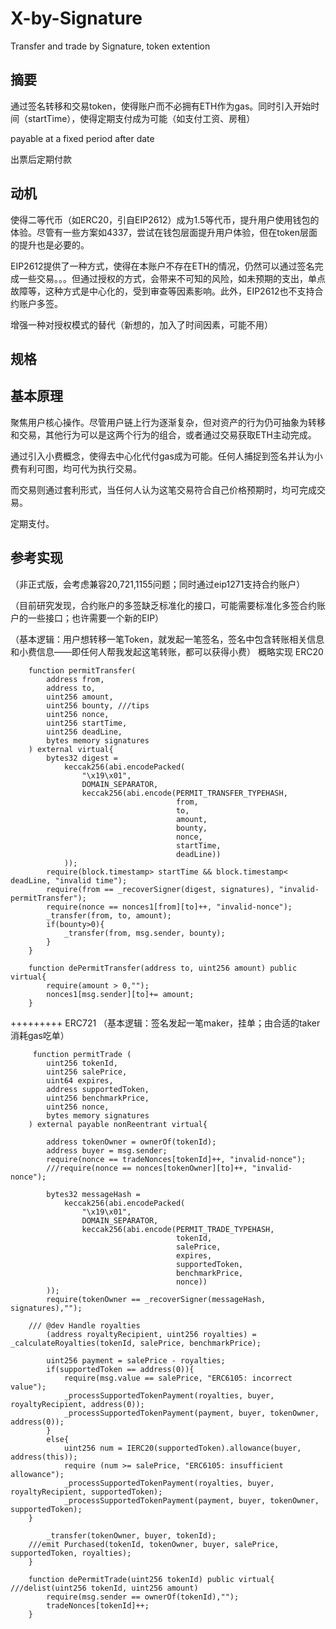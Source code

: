# X-by-Signature

Transfer and trade by Signature, token extention

## 摘要

通过签名转移和交易token，使得账户而不必拥有ETH作为gas。同时引入开始时间（startTime），使得定期支付成为可能（如支付工资、房租）

payable at a fixed period after date

出票后定期付款

## 动机

使得二等代币（如ERC20，引自EIP2612）成为1.5等代币，提升用户使用钱包的体验。尽管有一些方案如4337，尝试在钱包层面提升用户体验，但在token层面的提升也是必要的。

EIP2612提供了一种方式，使得在本账户不存在ETH的情况，仍然可以通过签名完成一些交易。。。但通过授权的方式，会带来不可知的风险，如未预期的支出，单点故障等，这种方式是中心化的，受到审查等因素影响。此外，EIP2612也不支持合约账户多签。

增强一种对授权模式的替代（新想的，加入了时间因素，可能不用）

## 规格

## 基本原理

聚焦用户核心操作。尽管用户链上行为逐渐复杂，但对资产的行为仍可抽象为转移和交易，其他行为可以是这两个行为的组合，或者通过交易获取ETH主动完成。

通过引入小费概念，使得去中心化代付gas成为可能。任何人捕捉到签名并认为小费有利可图，均可代为执行交易。

而交易则通过套利形式，当任何人认为这笔交易符合自己价格预期时，均可完成交易。

定期支付。

## 参考实现

（非正式版，会考虑兼容20,721,1155问题；同时通过eip1271支持合约账户）

（目前研究发现，合约账户的多签缺乏标准化的接口，可能需要标准化多签合约账户的一些接口；也许需要一个新的EIP）

（基本逻辑：用户想转移一笔Token，就发起一笔签名，签名中包含转账相关信息和小费信息——即任何人帮我发起这笔转账，都可以获得小费）
概略实现
ERC20
```
    function permitTransfer(
        address from,
        address to,
        uint256 amount,
        uint256 bounty, ///tips
        uint256 nonce,
        uint256 startTime,
        uint256 deadLine,
        bytes memory signatures
    ) external virtual{
        bytes32 digest =
            keccak256(abi.encodePacked(
                "\x19\x01",
                DOMAIN_SEPARATOR,
                keccak256(abi.encode(PERMIT_TRANSFER_TYPEHASH,
                                     from,
                                     to,
                                     amount,
                                     bounty,
                                     nonce,
                                     startTime,
                                     deadLine))
            ));
        require(block.timestamp> startTime && block.timestamp< deadLine, "invalid time");
        require(from == _recoverSigner(digest, signatures), "invalid-permitTransfer");
        require(nonce == nonces1[from][to]++, "invalid-nonce");
        _transfer(from, to, amount);
        if(bounty>0){
            _transfer(from, msg.sender, bounty);
        }
    }

    function dePermitTransfer(address to, uint256 amount) public virtual{ 
        require(amount > 0,"");
        nonces1[msg.sender][to]+= amount;
    }
```
+++++++++
ERC721
（基本逻辑：签名发起一笔maker，挂单；由合适的taker消耗gas吃单）
```
     function permitTrade (
        uint256 tokenId,
        uint256 salePrice,
        uint64 expires,
        address supportedToken,
        uint256 benchmarkPrice,
        uint256 nonce,
        bytes memory signatures
    ) external payable nonReentrant virtual{

        address tokenOwner = ownerOf(tokenId);
        address buyer = msg.sender;
        require(nonce == tradeNonces[tokenId]++, "invalid-nonce");
        ///require(nonce == nonces[tokenOwner][to]++, "invalid-nonce");

        bytes32 messageHash =
            keccak256(abi.encodePacked(
                "\x19\x01",
                DOMAIN_SEPARATOR,
                keccak256(abi.encode(PERMIT_TRADE_TYPEHASH,
                                     tokenId,
                                     salePrice,
                                     expires,
                                     supportedToken,
                                     benchmarkPrice,
                                     nonce))
        ));
        require(tokenOwner == _recoverSigner(messageHash, signatures),"");

    /// @dev Handle royalties
        (address royaltyRecipient, uint256 royalties) = _calculateRoyalties(tokenId, salePrice, benchmarkPrice);

        uint256 payment = salePrice - royalties;
        if(supportedToken == address(0)){
            require(msg.value == salePrice, "ERC6105: incorrect value");
            _processSupportedTokenPayment(royalties, buyer, royaltyRecipient, address(0));
            _processSupportedTokenPayment(payment, buyer, tokenOwner, address(0));
        }
        else{
            uint256 num = IERC20(supportedToken).allowance(buyer, address(this));
            require (num >= salePrice, "ERC6105: insufficient allowance");
            _processSupportedTokenPayment(royalties, buyer, royaltyRecipient, supportedToken);
            _processSupportedTokenPayment(payment, buyer, tokenOwner, supportedToken);
    }

        _transfer(tokenOwner, buyer, tokenId);
    ///emit Purchased(tokenId, tokenOwner, buyer, salePrice, supportedToken, royalties);
    }

    function dePermitTrade(uint256 tokenId) public virtual{ ///delist(uint256 tokenId, uint256 amount)
        require(msg.sender == ownerOf(tokenId),"");
        tradeNonces[tokenId]++;
    }
```
